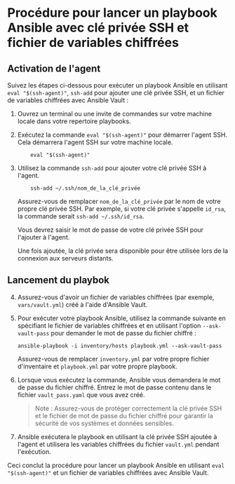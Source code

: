 # Procédure pour lancer un playbook Ansible avec clé privée SSH et fichier de variables chiffrées

## Activation de l'agent 

Suivez les étapes ci-dessous pour exécuter un playbook Ansible en utilisant `eval "$(ssh-agent)"`, `ssh-add` pour ajouter une clé privée SSH, et un fichier de variables chiffrées avec Ansible Vault :

1. Ouvrez un terminal ou une invite de commandes sur votre machine locale dans votre repertoire playbooks.

2. Exécutez la commande `eval "$(ssh-agent)"` pour démarrer l'agent SSH. Cela démarrera l'agent SSH sur votre machine locale.


    ```
        eval "$(ssh-agent)"
    ```

3. Utilisez la commande `ssh-add` pour ajouter votre clé privée SSH à l'agent. 

    ```
        ssh-add ~/.ssh/nom_de_la_clé_privée
    ```

    Assurez-vous de remplacer `nom_de_la_clé_privée` par le nom de votre propre clé privée SSH. 
    Par exemple, si votre clé privée s'appelle `id_rsa`, la commande serait `ssh-add ~/.ssh/id_rsa`.
    
    Vous devrez saisir le mot de passe de votre clé privée SSH pour l'ajouter à l'agent. 
    
    Une fois ajoutée, la clé privée sera disponible pour être utilisée lors de la connexion aux serveurs distants.

## Lancement du playbok

4. Assurez-vous d'avoir un fichier de variables chiffrées (par exemple, `vars/vault.yml`) créé à l'aide d'Ansible Vault.

5. Pour exécuter votre playbook Ansible, utilisez la commande suivante en spécifiant le fichier de variables chiffrées et en utilisant l'option `--ask-vault-pass` pour demander le mot de passe du fichier chiffré :

    ```
    ansible-playbook -i inventory/hosts playbook.yml --ask-vault-pass 
    ```

    Assurez-vous de remplacer `inventory.yml` par votre propre fichier d'inventaire et `playbook.yml` par votre propre playbook.

6. Lorsque vous exécutez la commande, Ansible vous demandera le mot de passe du fichier chiffré. Entrez le mot de passe contenu dans le fichier `vault_pass.yaml` que vous avez créé.

    > Note : Assurez-vous de protéger correctement la clé privée SSH et le fichier de mot de passe du fichier chiffré pour garantir la sécurité de vos systèmes et données sensibles.

7. Ansible exécutera le playbook en utilisant la clé privée SSH ajoutée à l'agent et utilisera les variables chiffrées du fichier `vault.yml` pendant l'exécution.

Ceci conclut la procédure pour lancer un playbook Ansible en utilisant `eval "$(ssh-agent)"` et un fichier de variables chiffrées avec Ansible Vault.
